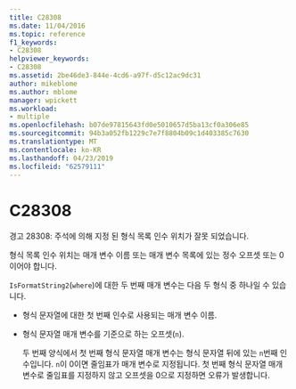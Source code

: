 ```yaml
---
title: C28308
ms.date: 11/04/2016
ms.topic: reference
f1_keywords:
- C28308
helpviewer_keywords:
- C28308
ms.assetid: 2be46de3-844e-4cd6-a97f-d5c12ac9dc31
author: mikeblome
ms.author: mblome
manager: wpickett
ms.workload:
- multiple
ms.openlocfilehash: b07de97815643fd0e5010657d5ba13cf0a306e85
ms.sourcegitcommit: 94b3a052fb1229c7e7f8804b09c1d403385c7630
ms.translationtype: MT
ms.contentlocale: ko-KR
ms.lasthandoff: 04/23/2019
ms.locfileid: "62579111"
---
```

# <a name="c28308"></a>C28308
경고 28308: 주석에 의해 지정 된 형식 목록 인수 위치가 잘못 되었습니다.

 형식 목록 인수 위치는 매개 변수 이름 또는 매개 변수 목록에 있는 정수 오프셋 또는 0이어야 합니다.

 `IsFormatString2`(`where`)에 대한 두 번째 매개 변수는 다음 두 형식 중 하나일 수 있습니다.

- 형식 문자열에 대한 첫 번째 인수로 사용되는 매개 변수 이름.

- 형식 문자열 매개 변수를 기준으로 하는 오프셋(`n`).

  두 번째 양식에서 첫 번째 형식 문자열 매개 변수는 형식 문자열 뒤에 있는 `n`번째 인수입니다. `n`이 0이면 줄임표가 매개 변수로 지정됩니다. 첫 번째 형식 문자열 매개 변수로 줄임표를 지정하지 않고 오프셋을 0으로 지정하면 오류가 발생합니다.